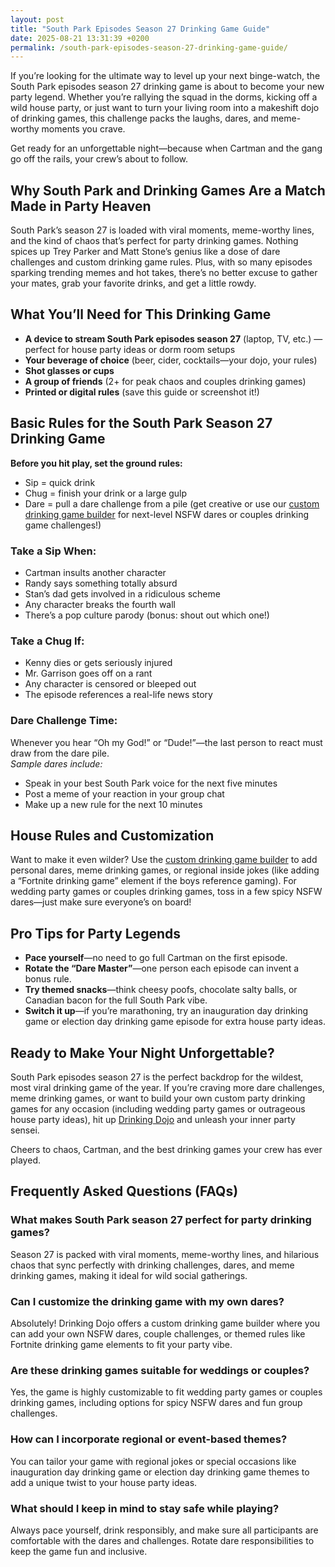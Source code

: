 ```yaml
---
layout: post
title: "South Park Episodes Season 27 Drinking Game Guide"
date: 2025-08-21 13:31:39 +0200
permalink: /south-park-episodes-season-27-drinking-game-guide/
---
```

If you’re looking for the ultimate way to level up your next binge-watch, the South Park episodes season 27 drinking game is about to become your new party legend. Whether you’re rallying the squad in the dorms, kicking off a wild house party, or just want to turn your living room into a makeshift dojo of drinking games, this challenge packs the laughs, dares, and meme-worthy moments you crave.

Get ready for an unforgettable night—because when Cartman and the gang go off the rails, your crew’s about to follow.

## Why South Park and Drinking Games Are a Match Made in Party Heaven

South Park’s season 27 is loaded with viral moments, meme-worthy lines, and the kind of chaos that’s perfect for party drinking games. Nothing spices up Trey Parker and Matt Stone’s genius like a dose of dare challenges and custom drinking game rules. Plus, with so many episodes sparking trending memes and hot takes, there’s no better excuse to gather your mates, grab your favorite drinks, and get a little rowdy.

## What You’ll Need for This Drinking Game

- **A device to stream South Park episodes season 27** (laptop, TV, etc.) — perfect for house party ideas or dorm room setups
- **Your beverage of choice** (beer, cider, cocktails—your dojo, your rules)
- **Shot glasses or cups**
- **A group of friends** (2+ for peak chaos and couples drinking games)
- **Printed or digital rules** (save this guide or screenshot it!)

## Basic Rules for the South Park Season 27 Drinking Game

**Before you hit play, set the ground rules:**
- Sip = quick drink  
- Chug = finish your drink or a large gulp  
- Dare = pull a dare challenge from a pile (get creative or use our [custom drinking game builder](https://drinkingdojo.com) for next-level NSFW dares or couples drinking game challenges!)

### Take a Sip When:
- Cartman insults another character
- Randy says something totally absurd
- Stan’s dad gets involved in a ridiculous scheme
- Any character breaks the fourth wall
- There’s a pop culture parody (bonus: shout out which one!)

### Take a Chug If:
- Kenny dies or gets seriously injured
- Mr. Garrison goes off on a rant
- Any character is censored or bleeped out
- The episode references a real-life news story

### Dare Challenge Time:
Whenever you hear “Oh my God!” or “Dude!”—the last person to react must draw from the dare pile.  
*Sample dares include:*  
- Speak in your best South Park voice for the next five minutes  
- Post a meme of your reaction in your group chat  
- Make up a new rule for the next 10 minutes

## House Rules and Customization

Want to make it even wilder? Use the [custom drinking game builder](https://drinkingdojo.com) to add personal dares, meme drinking games, or regional inside jokes (like adding a “Fortnite drinking game” element if the boys reference gaming). For wedding party games or couples drinking games, toss in a few spicy NSFW dares—just make sure everyone’s on board!

## Pro Tips for Party Legends

- **Pace yourself**—no need to go full Cartman on the first episode.
- **Rotate the “Dare Master”**—one person each episode can invent a bonus rule.
- **Try themed snacks**—think cheesy poofs, chocolate salty balls, or Canadian bacon for the full South Park vibe.
- **Switch it up**—if you’re marathoning, try an inauguration day drinking game or election day drinking game episode for extra house party ideas.

## Ready to Make Your Night Unforgettable?

South Park episodes season 27 is the perfect backdrop for the wildest, most viral drinking game of the year. If you’re craving more dare challenges, meme drinking games, or want to build your own custom party drinking games for any occasion (including wedding party games or outrageous house party ideas), hit up [Drinking Dojo](https://drinkingdojo.com) and unleash your inner party sensei.

Cheers to chaos, Cartman, and the best drinking games your crew has ever played.

## Frequently Asked Questions (FAQs)

### What makes South Park season 27 perfect for party drinking games?  
Season 27 is packed with viral moments, meme-worthy lines, and hilarious chaos that sync perfectly with drinking challenges, dares, and meme drinking games, making it ideal for wild social gatherings.

### Can I customize the drinking game with my own dares?  
Absolutely! Drinking Dojo offers a custom drinking game builder where you can add your own NSFW dares, couple challenges, or themed rules like Fortnite drinking game elements to fit your party vibe.

### Are these drinking games suitable for weddings or couples?  
Yes, the game is highly customizable to fit wedding party games or couples drinking games, including options for spicy NSFW dares and fun group challenges.

### How can I incorporate regional or event-based themes?  
You can tailor your game with regional jokes or special occasions like inauguration day drinking game or election day drinking game themes to add a unique twist to your house party ideas.

### What should I keep in mind to stay safe while playing?  
Always pace yourself, drink responsibly, and make sure all participants are comfortable with the dares and challenges. Rotate dare responsibilities to keep the game fun and inclusive.

<script type="application/ld+json">
{
  "@context": "https://schema.org",
  "@type": "BlogPosting",
  "headline": "South Park Episodes Season 27 Drinking Game Guide",
  "description": "Level up your binge-watch with the ultimate South Park season 27 drinking game. Packed with dares, meme moments, and party drinking game rules perfect for wild nights.",
  "author": {
    "@type": "Person",
    "name": "Drinking Dojo"
  },
  "publisher": {
    "@type": "Person",
    "name": "Drinking Dojo"
  },
  "datePublished": "2024-06-01",
  "mainEntityOfPage": {
    "@type": "WebPage",
    "@id": "https://drinkingdojo.com/blog/south-park-season-27-drinking-game-guide"
  },
  "keywords": "drinking games, party drinking games, custom drinking game builder, dare challenges, viral drinking games, meme drinking games, fortnite drinking game, inauguration day drinking game, NSFW dares, election day drinking game, wedding party games, couples drinking games, house party ideas, drinking challenges",
  "inLanguage": "en-US"
}
</script>

<script type="application/ld+json">
{
  "@context": "https://schema.org",
  "@type": "FAQPage",
  "mainEntity": [
    {
      "@type": "Question",
      "name": "What makes South Park season 27 perfect for party drinking games?",
      "acceptedAnswer": {
        "@type": "Answer",
        "text": "Season 27 is packed with viral moments, meme-worthy lines, and hilarious chaos that sync perfectly with drinking challenges, dares, and meme drinking games, making it ideal for wild social gatherings."
      }
    },
    {
      "@type": "Question",
      "name": "Can I customize the drinking game with my own dares?",
      "acceptedAnswer": {
        "@type": "Answer",
        "text": "Absolutely! Drinking Dojo offers a custom drinking game builder where you can add your own NSFW dares, couple challenges, or themed rules like Fortnite drinking game elements to fit your party vibe."
      }
    },
    {
      "@type": "Question",
      "name": "Are these drinking games suitable for weddings or couples?",
      "acceptedAnswer": {
        "@type": "Answer",
        "text": "Yes, the game is highly customizable to fit wedding party games or couples drinking games, including options for spicy NSFW dares and fun group challenges."
      }
    },
    {
      "@type": "Question",
      "name": "How can I incorporate regional or event-based themes?",
      "acceptedAnswer": {
        "@type": "Answer",
        "text": "You can tailor your game with regional jokes or special occasions like inauguration day drinking game or election day drinking game themes to add a unique twist to your house party ideas."
      }
    },
    {
      "@type": "Question",
      "name": "What should I keep in mind to stay safe while playing?",
      "acceptedAnswer": {
        "@type": "Answer",
        "text": "Always pace yourself, drink responsibly, and make sure all participants are comfortable with the dares and challenges. Rotate dare responsibilities to keep the game fun and inclusive."
      }
    }
  ]
}
</script>